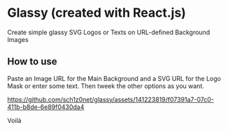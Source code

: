 # Glassy (created with React.js)

Create simple glassy SVG Logos or Texts on URL-defined Background Images 

## How to use

Paste an Image URL for the Main Background 
and a SVG URL for the Logo Mask or enter some text.
Then tweek the other options as you want.

https://github.com/sch1z0net/glassy/assets/141223819/f07391a7-07c0-411b-b8de-6e89f0430da4

Voilà



